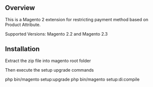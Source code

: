 ## Overview

This is a Magento 2 extension for restricting payment method based on Product Attribute.

Supported Versions: Magento 2.2 and Magento 2.3

## Installation
Extract the zip file into magento root folder

Then execute the setup upgrade commands

php bin/magento setup:upgrade
php bin/magento setup:di:compile
